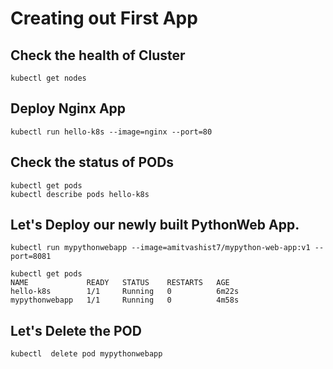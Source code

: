 # Creating out First App

## Check the health of Cluster
```
kubectl get nodes
```

## Deploy Nginx App
```
kubectl run hello-k8s --image=nginx --port=80
```

## Check the status of PODs
```
kubectl get pods
kubectl describe pods hello-k8s
```

## Let's Deploy our newly built PythonWeb App.
```
kubectl run mypythonwebapp --image=amitvashist7/mypython-web-app:v1 --port=8081
```
```
kubectl get pods
NAME             READY   STATUS    RESTARTS   AGE
hello-k8s        1/1     Running   0          6m22s
mypythonwebapp   1/1     Running   0          4m58s
```

## Let's Delete the POD
```
kubectl  delete pod mypythonwebapp
```
